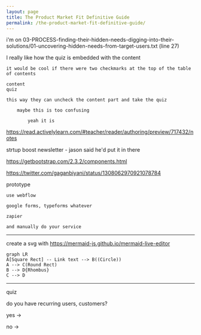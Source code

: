 ```yaml
---
layout: page
title: The Product Market Fit Definitive Guide
permalink: /the-product-market-fit-definitive-guide/
---
```


i'm on 03-PROCESS-finding-their-hidden-needs-digging-into-their-solutions/01-uncovering-hidden-needs-from-target-users.txt (line 27)

I really like how the quiz is embedded with the content

	it would be cool if there were two checkmarks at the top of the table of contents

	content
	quiz

	this way they can uncheck the content part and take the quiz

		maybe this is too confusing 

			yeah it is

https://read.activelylearn.com/#teacher/reader/authoring/preview/717432/notes

strtup boost newsletter - jason said he'd put it in there

https://getbootstrap.com/2.3.2/components.html

https://twitter.com/gaganbiyani/status/1308062970921078784

prototype

	use webflow

	google forms, typeforms whatever

	zapier

	and manually do your service


----------------------
create a svg with https://mermaid-js.github.io/mermaid-live-editor
```mermaid
graph LR
A[Square Rect] -- Link text --> B((Circle))
A --> C(Round Rect)
B --> D{Rhombus}
C --> D
```
----------------------



quiz

do you have recurring users, customers?

yes
	-> 

no
	-> 


